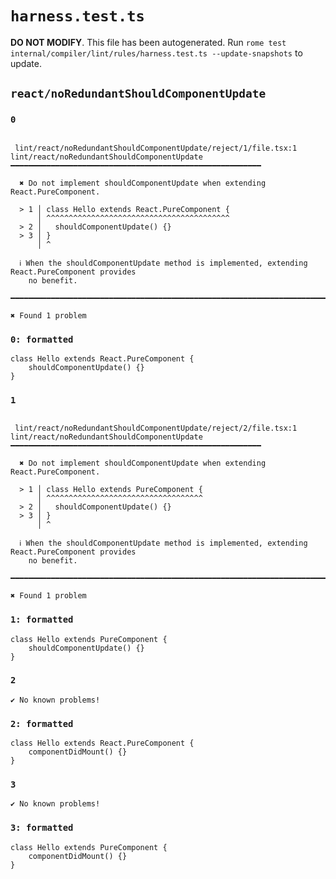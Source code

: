 # `harness.test.ts`

**DO NOT MODIFY**. This file has been autogenerated. Run `rome test internal/compiler/lint/rules/harness.test.ts --update-snapshots` to update.

## `react/noRedundantShouldComponentUpdate`

### `0`

```

 lint/react/noRedundantShouldComponentUpdate/reject/1/file.tsx:1
lint/react/noRedundantShouldComponentUpdate ━━━━━━━━━━━━━━━━━━━━━━━━━━━━━━━━━━━━━━━━━━━━━━━━━━━━━━━━

  ✖ Do not implement shouldComponentUpdate when extending React.PureComponent.

  > 1 │ class Hello extends React.PureComponent {
      │ ^^^^^^^^^^^^^^^^^^^^^^^^^^^^^^^^^^^^^^^^^
  > 2 │   shouldComponentUpdate() {}
  > 3 │ }
      │ ^

  ℹ When the shouldComponentUpdate method is implemented, extending React.PureComponent provides
    no benefit.

━━━━━━━━━━━━━━━━━━━━━━━━━━━━━━━━━━━━━━━━━━━━━━━━━━━━━━━━━━━━━━━━━━━━━━━━━━━━━━━━━━━━━━━━━━━━━━━━━━━━

✖ Found 1 problem

```

### `0: formatted`

```
class Hello extends React.PureComponent {
	shouldComponentUpdate() {}
}

```

### `1`

```

 lint/react/noRedundantShouldComponentUpdate/reject/2/file.tsx:1
lint/react/noRedundantShouldComponentUpdate ━━━━━━━━━━━━━━━━━━━━━━━━━━━━━━━━━━━━━━━━━━━━━━━━━━━━━━━━

  ✖ Do not implement shouldComponentUpdate when extending React.PureComponent.

  > 1 │ class Hello extends PureComponent {
      │ ^^^^^^^^^^^^^^^^^^^^^^^^^^^^^^^^^^^
  > 2 │   shouldComponentUpdate() {}
  > 3 │ }
      │ ^

  ℹ When the shouldComponentUpdate method is implemented, extending React.PureComponent provides
    no benefit.

━━━━━━━━━━━━━━━━━━━━━━━━━━━━━━━━━━━━━━━━━━━━━━━━━━━━━━━━━━━━━━━━━━━━━━━━━━━━━━━━━━━━━━━━━━━━━━━━━━━━

✖ Found 1 problem

```

### `1: formatted`

```
class Hello extends PureComponent {
	shouldComponentUpdate() {}
}

```

### `2`

```
✔ No known problems!

```

### `2: formatted`

```
class Hello extends React.PureComponent {
	componentDidMount() {}
}

```

### `3`

```
✔ No known problems!

```

### `3: formatted`

```
class Hello extends PureComponent {
	componentDidMount() {}
}

```
